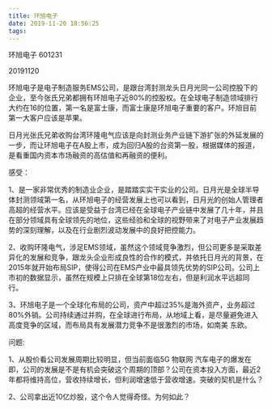 ```yaml
---
title: 环旭电子
date: 2019-11-20 18:56:25
tags:
---
```


环旭电子  601231     



20191120



环旭电子是电子制造服务EMS公司，是跟台湾封测龙头日月光同一公司控股下的企业，至今张氏兄弟都拥有环旭电子近80%的控股权。在全球电子制造领域排行大约在16的位置，第一名是富士康，而富士康是环旭电子重要的客户。环旭目前第一大客户应该是苹果。



日月光张氏兄弟收购台湾环隆电气应该是向封测业务产业链下游扩张的外延发展的一步，而让环旭电子在A股上市，成为回归A股的台资第一股，根据媒体的报道，是看重国内资本市场融资的高估值和再融资的便利。



感受：

1、是一家非常优秀的制造业企业，是踏踏实实干实业的公司。日月光是全球半导体封测领域第一名，从环旭电子的经营发展上也可以看到，日月光的创始人管理者高超的经营水平。应该是受益于台湾已经在全球电子产业链中发展了几十年，并且在部分领域具有全球领先的地位，这些经验和全球的视野带来了对电子产业发展趋势的深刻理解，以及在行业剧烈波动发展中的良好把控能力。

2、收购环隆电气，涉足EMS领域，虽然这个领域竞争激烈，但公司更多是采取差异化的发展和竞争，跟龙头企业形成良性的合作的模式，并依托日月光的背景，在2015年就开始布局SIP，使得公司在EMS产业中最具领先优势的SIP公司。公司上市初的数据显示，虽然在规模上只排在全球第18位左右，但是利润水平远超同行。

3、环旭电子是一个全球化布局的公司，资产中超过35%是海外资产，业务超过80%外销。公司持续通过并购，在全球进行布局，从地域上看，是尽量避免进入高度竞争的区域，而布局具有发展潜力竞争不是很激烈的市场，如南美 东欧。

问题:

1、从股价看公司发展周期比较明显，但当前面临5G 物联网 汽车电子的爆发在即，公司的发展是不是有机会突破这个周期的顶部？公司在资本投入方面，最近2年都将维持高位，营收持续增长，但利润增速低于营收增速。突破的契机是什么？

2、公司拿出近10亿炒股，这个令人觉得奇怪。为何如此？